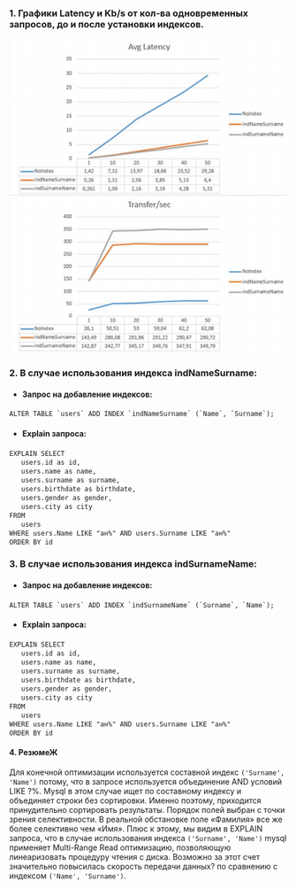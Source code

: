 ### 1. Графики Latency и Kb/s от кол-ва одновременных запросов, до и после установки индексов.
   ![mountains](img/diagramms.jpg "Диаграммы нагрузки")
### 2. В случае использования индекса indNameSurname:
   - #### Запрос на добавление индексов:
   ```
   ALTER TABLE `users` ADD INDEX `indNameSurname` (`Name`, `Surname`);
   ```
   - #### Explain запроса:
   ```
   EXPLAIN SELECT
      users.id as id,
      users.name as name,
      users.surname as surname,
      users.birthdate as birthdate,
      users.gender as gender,
      users.city as city
   FROM
      users
   WHERE users.Name LIKE "ан%" AND users.Surname LIKE "ан%"
   ORDER BY id
   ```
### 3. В случае использования индекса indSurnameName:
   - #### Запрос на добавление индексов:
   ```
   ALTER TABLE `users` ADD INDEX `indSurnameName` (`Surname`, `Name`);
   ```
   - #### Explain запроса:
   ```
   EXPLAIN SELECT
      users.id as id,
      users.name as name,
      users.surname as surname,
      users.birthdate as birthdate,
      users.gender as gender,
      users.city as city
   FROM
      users
   WHERE users.Name LIKE "ан%" AND users.Surname LIKE "ан%"
   ORDER BY id
   ```
#### 4. РезюмеЖ
Для конечной оптимизации используется составной индекс `('Surname', 'Name')` потому, что в запросе используется объединение AND условий LIKE ?%. Mysql в этом случае ищет по составному индексу и объединяет строки без сортировки. Именно поэтому, приходится принудительно сортировать результаты. Порядок полей выбран с точки зрения селективности. В реальной обстановке поле «Фамилия» все же более селективно чем «Имя». Плюс к этому, мы видим в EXPLAIN запроса, что в случае использования индекса `('Surname', 'Name')` mysql применяет Multi-Range Read оптимизацию, позволяющую линеаризовать процедуру чтения с диска. Возможно за этот счет значительно повысилась скорость передачи данных? по сравнению с индексом `('Name', 'Surname')`. 